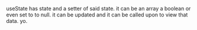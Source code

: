 useState has state and a setter of said state. it can be an array a boolean or even set to to null. it can be updated and it can be called upon to view that data. yo.